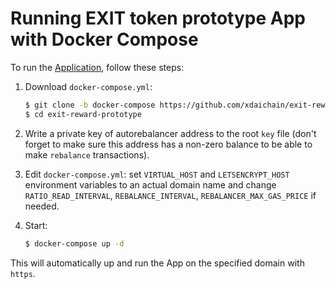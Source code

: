 # Running EXIT token prototype App with Docker Compose

To run the [Application](https://github.com/xdaichain/exit-reward-prototype/tree/master/app), follow these steps:

1. Download `docker-compose.yml`:

    ```bash
    $ git clone -b docker-compose https://github.com/xdaichain/exit-reward-prototype
    $ cd exit-reward-prototype
    ```

2. Write a private key of autorebalancer address to the root `key` file (don't forget to make sure this address has a non-zero balance to be able to make `rebalance` transactions).

3. Edit `docker-compose.yml`: set `VIRTUAL_HOST` and `LETSENCRYPT_HOST` environment variables to an actual domain name and change `RATIO_READ_INTERVAL`, `REBALANCE_INTERVAL`, `REBALANCER_MAX_GAS_PRICE` if needed.

4. Start:

    ```bash
    $ docker-compose up -d
    ```

This will automatically up and run the App on the specified domain with `https`.
